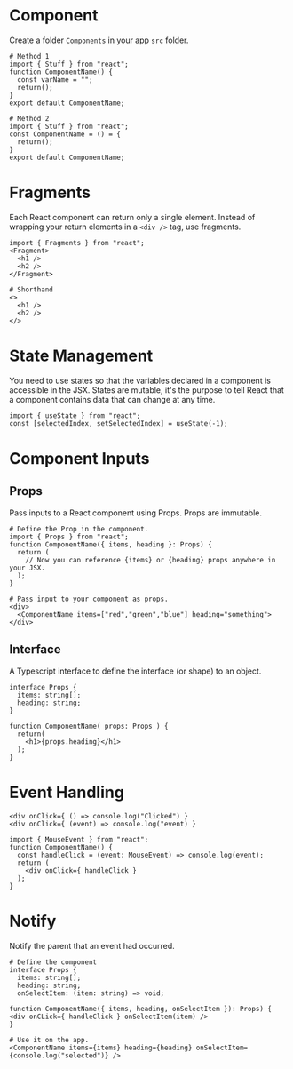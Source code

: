# Component
Create a folder `Components` in your app `src` folder.
```
# Method 1
import { Stuff } from "react";
function ComponentName() {
  const varName = "";
  return();
}
export default ComponentName;
```

```
# Method 2
import { Stuff } from "react";
const ComponentName = () = {
  return();
}
export default ComponentName;
```

# Fragments
Each React component can return only a single element. Instead of wrapping your return elements in a `<div />` tag, use fragments.
```
import { Fragments } from "react";
<Fragment>
  <h1 />
  <h2 />
</Fragment>
```

```
# Shorthand
<>
  <h1 />
  <h2 />
</>
```


# State Management
You need to use states so that the variables declared in a component is accessible in the JSX. States are mutable, it's the purpose to tell React that a component contains data that can change at any time.
```
import { useState } from "react";
const [selectedIndex, setSelectedIndex] = useState(-1);
```

# Component Inputs
## Props
Pass inputs to a React component using Props. Props are immutable.

```
# Define the Prop in the component.
import { Props } from "react";
function ComponentName({ items, heading }: Props) {
  return (
    // Now you can reference {items} or {heading} props anywhere in your JSX.
  );
}
```
```
# Pass input to your component as props.
<div>
  <ComponentName items=["red","green","blue"] heading="something">
</div>
```

## Interface
A Typescript interface to define the interface (or shape) to an object.
```
interface Props {
  items: string[];
  heading: string;
}

function ComponentName( props: Props ) {
  return(
    <h1>{props.heading}</h1>
  );
}
```

# Event Handling
```
<div onClick={ () => console.log("Clicked") }
<div onClick={ (event) => console.log("event) }
```

```
import { MouseEvent } from "react";
function ComponentName() {
  const handleClick = (event: MouseEvent) => console.log(event);
  return (
    <div onClick={ handleClick }
  );
}
```

# Notify
Notify the parent that an event had occurred.
```
# Define the component
interface Props {
  items: string[];
  heading: string;
  onSelectItem: (item: string) => void;

function ComponentName({ items, heading, onSelectItem }): Props) {
<div onCLick={ handleClick } onSelectItem(item) />
}
```

```
# Use it on the app.
<ComponentName items={items} heading={heading} onSelectItem={console.log("selected")} />

